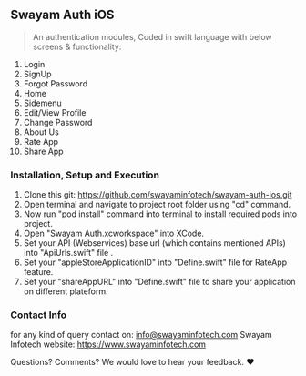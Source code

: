 ## Swayam Auth iOS
> An authentication modules, Coded in swift language with below screens & functionality:

1. Login
2. SignUp
3. Forgot Password
4. Home
5. Sidemenu
6. Edit/View Profile
7. Change Password
8. About Us
9. Rate App
10. Share App


### Installation, Setup and Execution

1. Clone this git: https://github.com/swayaminfotech/swayam-auth-ios.git
2. Open terminal and navigate to project root folder using "cd" command.
3. Now run "pod install" command into terminal to install required pods into project.
4. Open "Swayam Auth.xcworkspace" into XCode.
5. Set your API (Webservices) base url (which contains mentioned APIs) into "ApiUrls.swift" file .
6. Set your "appleStoreApplicationID" into "Define.swift" file for RateApp feature.
7. Set your "shareAppURL" into "Define.swift" file to share your application on different plateform.


### Contact Info

for any kind of query contact on: info@swayaminfotech.com
Swayam Infotech website: https://www.swayaminfotech.com

Questions? Comments? We would love to hear your feedback. :heart:

